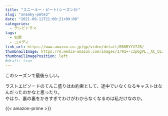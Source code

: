 ```yaml
---
title: "スニーキー・ピート(シーズン3)"
slug: "sneaky-pete3"
date: "2021-09-11T21:00:21+09:00"
categories:
  - テレビドラマ
tags:
  - 犯罪
  - コメディ
link_url: https://www.amazon.co.jp/gp/video/detail/B08BYYV7JB/
thumbnailImage: https://m.media-amazon.com/images/I/91+-c3pGgPL._AC_UL320_.jpg
thumbnailImagePosition: left
#draft: true
---
```

このシーズンで最後らしい。
<!--more-->
ラストエピソードのてんこ盛りはお約束として、途中でいなくなるキャストはなんだったのかなと思ったり。  
やはり、裏の裏をかきすぎてわけがわからなくなるのは私だけなのか。

{{< amazon-prime >}}
